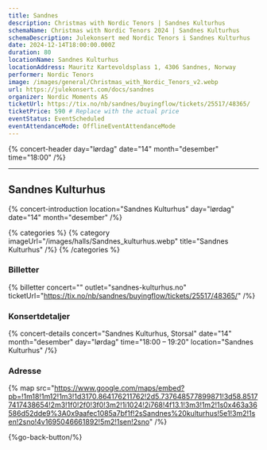```yaml
---
title: Sandnes
description: Christmas with Nordic Tenors | Sandnes Kulturhus
schemaName: Christmas with Nordic Tenors 2024 | Sandnes Kulturhus
schemaDescription: Julekonsert med Nordic Tenors i Sandnes Kulturhus
date: 2024-12-14T18:00:00.000Z
duration: 80
locationName: Sandnes Kulturhus
locationAddress: Mauritz Kartevoldsplass 1, 4306 Sandnes, Norway
performer: Nordic Tenors
image: /images/general/Christmas_with_Nordic_Tenors_v2.webp
url: https://julekonsert.com/docs/sandnes
organizer: Nordic Moments AS
ticketUrl: https://tix.no/nb/sandnes/buyingflow/tickets/25517/48365/
ticketPrice: 590 # Replace with the actual price
eventStatus: EventScheduled
eventAttendanceMode: OfflineEventAttendanceMode
---
```


{% concert-header day="lørdag" date="14" month="desember" time="18:00" /%}

---

## Sandnes Kulturhus

{% concert-introduction location="Sandnes Kulturhus" day="lørdag" date="14" month="desember" /%}

{% categories %}
{% category imageUrl="/images/halls/Sandnes_kulturhus.webp" title="Sandnes Kulturhus" /%}
{% /categories %}

### Billetter

{% billetter concert="" outlet="sandnes-kulturhus.no" ticketUrl="https://tix.no/nb/sandnes/buyingflow/tickets/25517/48365/" /%}

### Konsertdetaljer

{% concert-details concert="Sandnes Kulturhus, Storsal" date="14" month="desember" day="lørdag" time="18:00 – 19:20" location="Sandnes Kulturhus" /%}

### Adresse

{% map src="https://www.google.com/maps/embed?pb=!1m18!1m12!1m3!1d3170.864176211762!2d5.737648577899871!3d58.85177417438654!2m3!1f0!2f0!3f0!3m2!1i1024!2i768!4f13.1!3m3!1m2!1s0x463a36586d52dde9%3A0x9aafec1085a7bf1f!2sSandnes%20kulturhus!5e1!3m2!1sen!2sno!4v1695046661892!5m2!1sen!2sno" /%}

{%go-back-button/%}
